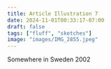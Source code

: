 ```yaml
---
title: Article Illustration 7
date: 2024-11-01T00:33:17-07:00
draft: false
tags: ["fluff", "sketches"]
image: "images/IMG_2855.jpeg"
---
```


Somewhere in Sweden 2002